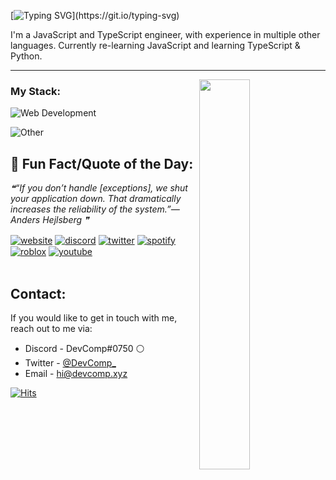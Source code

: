 <!-- ![devcomp banner gh](https://user-images.githubusercontent.com/74418041/156032052-7db9efa0-1e4e-4335-8cda-8a3deda78771.png) -->
[![Typing SVG](https://readme-typing-svg.herokuapp.com?size=30&color=9069F7&lines=%F0%9F%91%8B+Hiya+I'm+DevComp!)](https://git.io/typing-svg)

I'm a JavaScript and TypeScript engineer, with experience in multiple other languages. Currently re-learning JavaScript and learning TypeScript & Python.


---
<a href="https://discord.com/users/893762371770802227">
  <img width="40%" src="https://lanyard-profile-readme.vercel.app/api/893762371770802227?hideTimestamp=true&idleMessage=Idle%20%20at%20the%20moment..." align="right" />
</a>


### My Stack:
![Web Development](https://skillicons.dev/icons?i=html,css,js,ts,prisma,mysql,nextjs,vercel&perline=10)

![Other](https://skillicons.dev/icons?i=git,ruby,go,docker,lua,py,linux,vscode&perline=10)
<br>

## 🧠 Fun Fact/Quote of the Day:

<!--STARTS_HERE_QUOTE_README-->
<i>❝“If you don’t handle [exceptions], we shut your application down.  That dramatically increases the reliability of the system.”— Anders Hejlsberg   ❞</i>
<!--ENDS_HERE_QUOTE_README-->

<a href="https://devcomp.xyz" target="_blank"><img alt="website" align="center" src="https://img.shields.io/badge/-Website-0D1117?style=flat-square&logo=googlechrome&logoColor=white"></a>
<a href="https://devcomp.xyz/discord" target="_blank"><img alt="discord" align="center" src="https://img.shields.io/badge/-Discord-0D1117?style=flat-square&logo=discord&logoColor=dark-blue"></a>
<a href="https://twitter.com/DevComp_" target="_blank"><img alt="twitter" align="center" src="https://img.shields.io/badge/-Twitter-0D1117?style=flat-square&logo=twitter&logoColor=dark-blue"></a>
<a href="https://spotify.devcomp.xyz/" target="_blank"><img alt="spotify" align="center" src="https://img.shields.io/badge/-Spotify-0D1117?style=flat-square&logo=spotify&logoColor=dark-green"></a>
<a href="https://www.roblox.com/users/1226830396/profile/" target="_blank"><img alt="roblox" align="center" src="https://img.shields.io/badge/-Roblox-0D1117?style=flat-square&logo=roblox&logoColor=grey"></a>
<a href="https://www.youtube.com/channel/UCh9KkPjILEebJihTG_4s-Lg/" target="_blank"><img alt="youtube" align="center" src="https://img.shields.io/badge/-YouTube-0D1117?style=flat-square&logo=youtube&logoColor=red"></a>
<br>
<br>

## Contact: 
If you would like to get in touch with me, reach out to me via:
- Discord - DevComp#0750 ⚪
- Twitter - <a href="https://twitter.com/DevComp_">@DevComp_</a> 
- Email - <a href="mailto:hi@devcomp.xyz">hi@devcomp.xyz</a>



[![Hits](https://hits.link/hits?url=https://github.com/TheAwesomeCoder05&bgLeft=444444&bgRight=800080&label=visits)](https://hits.link)
